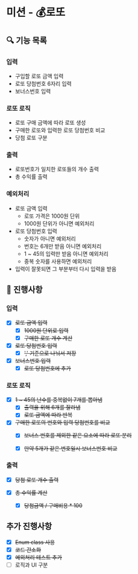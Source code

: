 # 미션 - 💰로또

## 🔍 기능 목록

### 입력

- 구입할 로또 금액 입력
- 로또 당첨번호 6자리 입력
- 보너스번호 입력

### 로또 로직

- 로또 구매 금액에 따라 로또 생성
- 구매한 로또와 입력한 로또 당첨번호 비교
- 당첨 로또 구분

### 출력

- 로또번호가 일치한 로또들의 개수 출력
- 총 수익률 출력

### 예외처리

- 로또 금액 입력
  - 로또 가격은 1000원 단위
  - 1000원 단위가 아니면 예외처리
- 로또 당첨번호 입력
  - 숫자가 아니면 예외처리
  - 번호는 6개만 받음 아니면 예외처리
  - 1 ~ 45의 입력만 받음 아니면 예외처리
  - 중복 숫자를 사용하면 예외처리
- 입력이 잘못되면 그 부분부터 다시 입력을 받음


## 📮 진행사항

### 입력

- [X] ~~로또 금액 입력~~
  - [X] ~~1000원 단위로 입력~~
  - [X] ~~구매한 로또 개수 계산~~

- [X] ~~로또 당첨번호 입력~~
  - [X] ~~',' 기준으로 나눠서 저장~~

- [X] ~~보너스번호 입력~~
  - [X] ~~로또 당첨번호에 추가~~

### 로또 로직

-[X] ~~1 ~ 45의 난수를 중복없이 7개를 뽑아냄~~
  - [X] ~~출력을 위해 6개를 잘라냄~~
  - [X] ~~로또 금액에 따라 반복~~

- [X] ~~구매한 로또의 번호와 입력 당첨번호를 비교~~
  - [X] ~~보너스 번호를 제외한 같은 요소에 따라 로또 분리~~
  - [X] ~~만약 5개가 같은 번호일시 보너스번호 비교~~


### 출력

- [X] ~~당첨 로또 개수 출력~~

- [X] ~~총 수익률 계산~~
  - [X] ~~당첨금액 / 구매비용 * 100~~

## 추가 진행사항

- [X] ~~Enum class 사용~~
- [X] ~~코드 간소화~~
- [X] ~~예외처리 테스트 추가~~
- [ ] 로직과 UI 구분